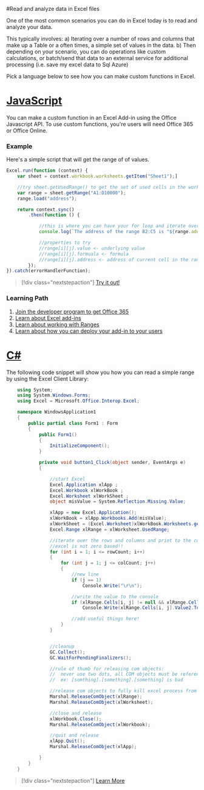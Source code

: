 #Read and analyze data in Excel files

One of the most common scenarios you can do in Excel today is to read and analyze your data. 

This typically involves:
a) Iterating over a number of rows and columns that make up a  Table or a often times, a simple set of values in the data.
b) Then depending on your scenario, you can do operations like custom calculations, or batch/send that data to an external service for additional processing (i.e. save my excel data to Sql Azure)


Pick a language below to see how you can make custom functions in Excel.

# [JavaScript](#tab/js)

You can make a custom function in an Excel Add-in using the Office Javascript API.  To use custom functions, you're users will need Office 365 or Office Online.

### Example 
Here's a simple script that will get the range of of values.

```js
Excel.run(function (context) {
    var sheet = context.workbook.worksheets.getItem("Sheet1");]

    //try sheet.getUsedRange() to get the set of used cells in the worksheet in Excel
    var range = sheet.getRange("A1:D10000");
    range.load("address");

    return context.sync()
        .then(function () {

            //this is where you can have your for loop and iterate over the range[i][j]
            console.log(`The address of the range B2:C5 is "${range.address}"`);

            //properties to try
            //range[i][j].value <- underlying value
            //range[i][j].formuala <- formula
            //range[i][j].address <- address of current cell in the range
        });
}).catch(errorHandlerFunction);
```

> [!div class="nextstepaction"]
> [Try it out!](http://dev.office.com)



### Learning Path

1. [Join the developer program to get Office 365](https://aka.ms/o365devprogram)
2. [Learn about Excel add-ins](https://docs.microsoft.com/en-us/office/dev/add-ins/excel/custom-functions-overview)
3. [Learn about working with Ranges](https://docs.microsoft.com/en-us/office/dev/add-ins/excel/excel-add-ins-ranges)
5. [Learn about how you can deploy your add-in to your users](https://docs.microsoft.com/en-us/office/dev/add-ins/publish/publish)


# [C#](#tab/csharp)


The following code snippet will show you how you can read a simple range by using the Excel Client Library:

```csharp
    using System;
    using System.Windows.Forms;
    using Excel = Microsoft.Office.Interop.Excel; 

    namespace WindowsApplication1
    {
        public partial class Form1 : Form
        {
            public Form1()
            {
                InitializeComponent();
            }

            private void button1_Click(object sender, EventArgs e)
            {

                //start Excel
                Excel.Application xlApp ;
                Excel.Workbook xlWorkBook ;
                Excel.Worksheet xlWorkSheet ;
                object misValue = System.Reflection.Missing.Value;

                xlApp = new Excel.Application();
                xlWorkBook = xlApp.Workbooks.Add(misValue);
                xlWorkSheet = (Excel.Worksheet)xlWorkBook.Worksheets.get_Item(1);
                Excel.Range xlRange = xlWorksheet.UsedRange;

                //iterate over the rows and columns and print to the console as it appears in the file
                //excel is not zero based!!
                for (int i = 1; i <= rowCount; i++)
                {
                    for (int j = 1; j <= colCount; j++)
                    {
                        //new line
                        if (j == 1)
                            Console.Write("\r\n");

                        //write the value to the console
                        if (xlRange.Cells[i, j] != null && xlRange.Cells[i, j].Value2 != null)
                            Console.Write(xlRange.Cells[i, j].Value2.ToString() + "\t");

                        //add useful things here!   
                    }
                }


                //cleanup
                GC.Collect();
                GC.WaitForPendingFinalizers();

                //rule of thumb for releasing com objects:
                //  never use two dots, all COM objects must be referenced and released individually
                //  ex: [somthing].[something].[something] is bad

                //release com objects to fully kill excel process from running in the background
                Marshal.ReleaseComObject(xlRange);
                Marshal.ReleaseComObject(xlWorksheet);

                //close and release
                xlWorkbook.Close();
                Marshal.ReleaseComObject(xlWorkbook);

                //quit and release
                xlApp.Quit();
                Marshal.ReleaseComObject(xlApp);

            }
        }
    }

```

> [!div class="nextstepaction"]
> [Learn More](http://dev.office.com)
